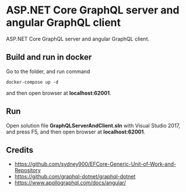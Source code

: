 # ASP.NET Core GraphQL server and angular GraphQL client

ASP.NET Core GraphQL server and angular GraphQL client. 

## Build and run in docker
Go to the folder, and run command
```
docker-compose up -d
```
and then open browser at **localhost:62001**. 

## Run
Open solution file **GraphQLServerAndClient.sln** with Visual Studio 2017, and press F5, and then open browser at **localhost:62001**. 

## Credits
* https://github.com/sydney900/EFCore-Generic-Unit-of-Work-and-Repository
* https://github.com/graphql-dotnet/graphql-dotnet
* https://www.apollographql.com/docs/angular/
